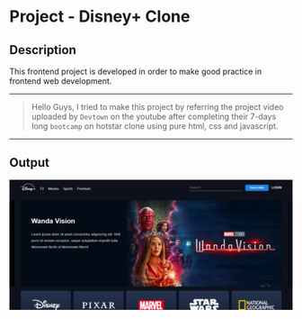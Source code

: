 # Project - Disney+ Clone 

## Description
This frontend project is developed in order to make good practice in frontend web development.

---

>Hello Guys, I tried to make this project by referring the project video uploaded by ```Devtown``` on the youtube after completing their 7-days long ```bootcamp``` on hotstar clone using pure html, css and javascript. 

---
## Output
      

![Output](images/capture.png)